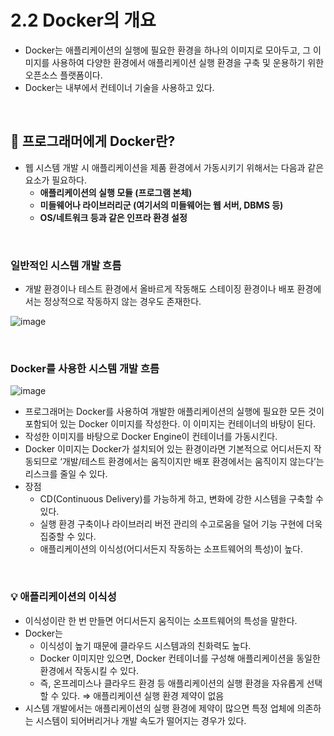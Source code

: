 # 2.2 Docker의 개요

- Docker는 애플리케이션의 실행에 필요한 환경을 하나의 이미지로 모아두고, 그 이미지를 사용하여 다양한 환경에서 애플리케이션 실행 환경을 구축 및 운용하기 위한 오픈소스 플랫폼이다.
- Docker는 내부에서 컨테이너 기술을 사용하고 있다.

<br>

## 📌 프로그래머에게 Docker란?

- 웹 시스템 개발 시 애플리케이션을 제품 환경에서 가동시키기 위해서는 다음과 같은 요소가 필요하다.
    - **애플리케이션의 실행 모듈 (프로그램 본체)**
    - **미들웨어나 라이브러리군 (여기서의 미들웨어는 웹 서버, DBMS 등)**
    - **OS/네트워크 등과 같은 인프라 환경 설정**

<br>

### **일반적인 시스템 개발 흐름**

- 개발 환경이나 테스트 환경에서 올바르게 작동해도 스테이징 환경이나 배포 환경에서는 정상적으로 작동하지 않는 경우도 존재한다.

![image](https://user-images.githubusercontent.com/69254943/202854996-8fc78011-d0c6-4bb6-9ff2-75f43efd4f77.png)

<br>

### **Docker를 사용한 시스템 개발 흐름**

![image](https://user-images.githubusercontent.com/69254943/202855020-4a229574-86ce-455f-b0c5-260ae97abdca.png)

- 프로그래머는 Docker를 사용하여 개발한 애플리케이션의 실행에 필요한 모든 것이 포함되어 있는 Docker 이미지를 작성한다. 이 이미지는 컨테이너의 바탕이 된다.
- 작성한 이미지를 바탕으로 Docker Engine이 컨테이너를 가동시킨다.
- Docker 이미지는 Docker가 설치되어 있는 환경이라면 기본적으로 어디서든지 작동되므로 ‘개발/테스트 환경에서는 움직이지만 배포 환경에서는 움직이지 않는다’는 리스크를 줄일 수 있다.
- 장점
    - CD(Continuous Delivery)를 가능하게 하고, 변화에 강한 시스템을 구축할 수 있다.
    - 실행 환경 구축이나 라이브러리 버전 관리의 수고로움을 덜어 기능 구현에 더욱 집중할 수 있다.
    - 애플리케이션의 이식성(어디서든지 작동하는 소프트웨어의 특성)이 높다.

<br>

### 💡 애플리케이션의 이식성

- 이식성이란 한 번 만들면 어디서든지 움직이는 소프트웨어의 특성을 말한다.
- Docker는
    - 이식성이 높기 때문에 클라우드 시스템과의 친화력도 높다.
    - Docker 이미지만 있으면, Docker 컨테이너를 구성해 애플리케이션을 동일한 환경에서 작동시킬 수 있다.
    - 즉, 온프레미스나 클라우드 환경 등 애플리케이션의 실행 환경을 자유롭게 선택할 수 있다. ⇒ 애플리케이션 실행 환경 제약이 없음
- 시스템 개발에서는 애플리케이션의 실행 환경에 제약이 많으면 특정 업체에 의존하는 시스템이 되어버리거나 개발 속도가 떨어지는 경우가 있다.